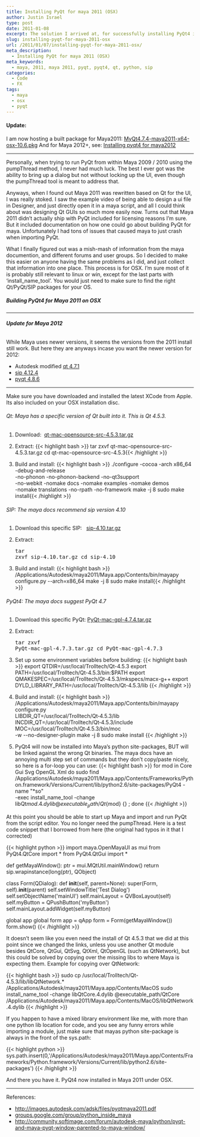 ```yaml
---
title: Installing PyQt for maya 2011 (OSX)
author: Justin Israel
type: post
date: 2011-01-08
excerpt: The solution I arrived at, for successfully installing PyQt4 in Maya 2011, after collecting info from multiple sites...
slug: installing-pyqt-for-maya-2011-osx
url: /2011/01/07/installing-pyqt-for-maya-2011-osx/
meta_description:
  - Installing PyQt for maya 2011 (OSX)
meta_keywords:
  - maya, 2011, maya 2011, pyqt, pyqt4, qt, python, sip
categories:
  - Code
  - FX
tags:
  - maya
  - osx
  - pyqt
---
```

#### Update:

I am now hosting a built package for Maya2011: [MyQt4.7.4-maya2011-x64-osx-10.6.pkg](https://dl.dropbox.com/u/34613220/MyQt4/MyQt4.7.4-maya2011-x64-osx-10.6.pkg) And for Maya 2012+, see: [Installing pyqt4 for maya2012](/2011/11/09/installing-pyqt4-for-maya-2012-osx/)

* * *

Personally, when trying to run PyQt from within Maya 2009 / 2010 using the pumpThread method, I never had much luck. The best I ever got was the ability to bring up a dialog but not without locking up the UI, even though the pumpThread tool is meant to address that.

Anyways, when I found out Maya 2011 was rewritten based on Qt for the UI, I was really stoked. I saw the example video of being able to design a ui file in Designer, and just directly open it in a maya script, and all I could think about was designing Qt GUIs so much more easily now. Turns out that Maya 2011 didn&#8217;t actually ship with PyQt included for licensing reasons I&#8217;m sure. But it included documentation on how one could go about building PyQt for maya. Unfortunately I had tons of issues that caused maya to just crash when importing PyQt.

What I finally figured out was a mish-mash of information from the maya documention, and different forums and user groups. So I decided to make this easier on anyone having the same problems as I did, and just collect that information into one place. This process is for OSX. I&#8217;m sure most of it is probably still relevant to linux or win, except for the last parts with &#8216;install\_name\_tool&#8217;. You would just need to make sure to find the right Qt/PyQt/SIP packages for your OS.

##### Building PyQt4 for Maya 2011 on OSX

* * *

###### _**Update for Maya 2012**_

While Maya uses newer versions, it seems the versions from the 2011 install still work. But here they are anyways incase you want the newer version for 2012:

  * Autodesk modified [qt 4.7.1](http://images.autodesk.com/adsk/files/Qt-4.7.1-Modified_for_Maya.zip)
  * [sip 4.12.4](/wp-content/uploads/2011/01/sip-4.12.4.tar.gz)
  * [pyqt 4.8.6](https://dl.dropbox.com/u/34613220/MyQt4/src/PyQt-mac-gpl-4.8.6.tar.gz)

* * *

Make sure you have downloaded and installed the latest XCode from Apple. Its also included on your OSX installation disc.

###### Qt: Maya has a specific version of Qt built into it. This is Qt 4.5.3.

  1. Download:  [qt-mac-opensource-src-4.5.3.tar.gz](https://dl.dropbox.com/u/34613220/MyQt4/src/qt-mac-opensource-src-4.5.3.tar.gz)
  2. Extract: {{< highlight bash >}}
tar zxvf qt-mac-opensource-src-4.5.3.tar.gz
cd qt-mac-opensource-src-4.5.3{{< /highlight >}}

  3. Build and install: {{< highlight bash >}}
./configure -cocoa -arch x86_64 -debug-and-release \
  -no-phonon -no-phonon-backend -no-qt3support \
  -no-webkit -nomake docs -nomake examples -nomake demos \
  -nomake translations -no-rpath -no-framework
make -j 8
sudo make install{{< /highlight >}}

###### SIP: The maya docs recommend sip version 4.10

  1. Download this specific SIP:   [sip-4.10.tar.gz](/wp-content/uploads/2011/01/sip-4.10.tar.gz)
  2. Extract: <pre class="theme:twilight top-margin:20 bottom-margin:20 toolbar-overlay:false striped:false nums:false lang:sh decode:true">tar zxvf sip-4.10.tar.gz
cd sip-4.10</pre>

  3. Build and install: {{< highlight bash >}}
/Applications/Autodesk/maya2011/Maya.app/Contents/bin/mayapy \
  configure.py --arch=x86_64
make -j 8
sudo make install{{< /highlight >}}

###### PyQt4: The maya docs suggest PyQt 4.7

  1. Download this specific PyQt: [PyQt-mac-gpl-4.7.4.tar.gz](https://dl.dropbox.com/u/34613220/MyQt4/src/PyQt-mac-gpl-4.7.4.tar.gz)
  2. Extract: <pre class="striped:false nums:false lang:sh decode:true">tar zxvf PyQt-mac-gpl-4.7.3.tar.gz
cd PyQt-mac-gpl-4.7.3</pre>

  3. Set up some environment variables before building: {{< highlight bash >}}
export QTDIR=/usr/local/Trolltech/Qt-4.5.3
export PATH=/usr/local/Trolltech/Qt-4.5.3/bin:$PATH
export QMAKESPEC=/usr/local/Trolltech/Qt-4.5.3/mkspecs/macx-g++
export DYLD_LIBRARY_PATH=/usr/local/Trolltech/Qt-4.5.3/lib
{{< /highlight >}}

  4. Build and install: {{< highlight bash >}}
/Applications/Autodesk/maya2011/Maya.app/Contents/bin/mayapy \
  configure.py \
  LIBDIR_QT=/usr/local/Trolltech/Qt‐4.5.3/lib \
  INCDIR_QT=/usr/local/Trolltech/Qt‐4.5.3/include \
  MOC=/usr/local/Trolltech/Qt‐4.5.3/bin/moc \
  -w --no-designer-plugin
make -j 8
sudo make install
{{< /highlight >}}

  5. PyQt4 will now be installed into Maya&#8217;s python site-packages, BUT will be linked against the wrong Qt binaries. The maya docs have an annoying multi step set of commands but they don&#8217;t copy/paste nicely, so here is a for-loop you can use: {{< highlight bash >}}
for mod in Core Gui Svg OpenGL Xml
do 
  sudo find /Applications/Autodesk/maya2011/Maya.app/Contents/Frameworks/Python.framework/Versions/Current/lib/python2.6/site-packages/PyQt4 -name "*so" \
  -exec install_name_tool -change libQt${mod}.4.dylib @executable_path/Qt${mod} {} ;
done
{{< /highlight >}}

At this point you should be able to start up Maya and import and run PyQt from the script editor. You no longer need the pumpThread. Here is a test code snippet that I borrowed from here (the original had typos in it that I corrected)

{{< highlight python >}}
import maya.OpenMayaUI as mui
from PyQt4.QtCore import *
from PyQt4.QtGui import *

def getMayaWindow():
    ptr = mui.MQtUtil.mainWindow()
    return sip.wrapinstance(long(ptr), QObject)

class Form(QDialog):
    def __init__(self, parent=None):
        super(Form, self).__init__(parent)
        self.setWindowTitle('Test Dialog')
        self.setObjectName('mainUI')
        self.mainLayout = QVBoxLayout(self)
        self.myButton = QPushButton('myButton')
        self.mainLayout.addWidget(self.myButton)

global app
global form
app = qApp
form = Form(getMayaWindow())
form.show()
{{< /highlight >}}

It doesn&#8217;t seem like you even need the install of Qt 4.5.3 that we did at this point since we changed the links, unless you use another Qt module besides QtCore, QtGui, QtSvg, QtXml, QtOpenGL (such as QtNetwork), but this could be solved by copying over the missing libs to where Maya is expecting them. Example for copying over QtNetwork:

{{< highlight bash >}}
sudo cp /usr/local/Trolltech/Qt-4.5.3/lib/libQtNetwork.* 
    /Applications/Autodesk/maya2011/Maya.app/Contents/MacOS
sudo install_name_tool -change libQtCore.4.dylib @executable_path/QtCore 
    /Applications/Autodesk/maya2011/Maya.app/Contents/MacOS/libQtNetwork.4.dylib
{{< /highlight >}}

If you happen to have a mixed library environment like me, with more than one python lib location for code, and you see any funny errors while importing a module, just make sure that mayas python site-package is always in the front of the sys.path:

{{< highlight python >}}
sys.path.insert(0,'/Applications/Autodesk/maya2011/Maya.app/Contents/Frameworks/Python.framework/Versions/Current/lib/python2.6/site-packages')
{{< /highlight >}}

And there you have it. PyQt4 now installed in Maya 2011 under OSX.

* * *

References:

  * <http://images.autodesk.com/adsk/files/pyqtmaya2011.pdf>
  * [groups.google.com/group/python\_inside\_maya](http://groups.google.com/group/python_inside_maya/browse_thread/thread/cd7109604407cba2/618a61ccebf8ac10?lnk=raot&pli=1)
  * http://community.softimage.com/forum/autodesk-maya/python/pyqt-and-maya-pyqt-window-parented-to-maya-window/

